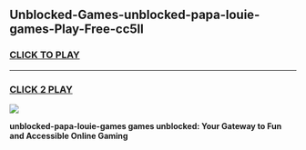 
## Unblocked-Games-unblocked-papa-louie-games-Play-Free-cc5ll
<h3>
<a href="https://premium76.site?title=unblocked-papa-louie-games&ref=20A">CLICK TO PLAY</a></h3>
<hr>

<h3>
<a href="https://premium76.site?title=unblocked-papa-louie-games&ref=20A">CLICK 2 PLAY</a>
  
</h3>

<a href="https://premium76.site?title=unblocked-papa-louie-games&ref=20A"><img src="https://clearcache.store/games.png"></a>


**unblocked-papa-louie-games games unblocked: Your Gateway to Fun and Accessible Online Gaming**
